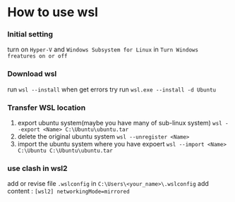 # How to use wsl

### Initial setting
turn on `Hyper-V` and `Windows Subsystem for Linux` in `Turn Windows freatures on or off`

### Download wsl
run `wsl --install`
when get errors try run `wsl.exe --install -d Ubuntu`

### Transfer WSL location
1. export ubuntu system(maybe you have many of sub-linux system)
`wsl --export <Name> C:\Ubuntu\ubuntu.tar`
2. delete the original ubuntu system
`wsl --unregister <Name>`
3. import the ubuntu system where you have expoert
`wsl --import <Name> C:\Ubuntu C:\Ubuntu\ubuntu.tar`

### use clash in wsl2
add or revise file `.wslconfig` in `C:\Users\<your_name>\.wslconfig`
add content : 
`[wsl2]
networkingMode=mirrored
`
